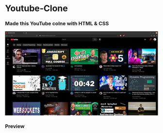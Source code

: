 # Youtube-Clone
### Made this YouTube colne with HTML & CSS
![YC-screenshot](./assets/YC-screenshot.png)

### Preview


